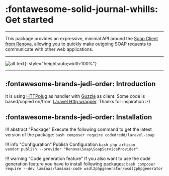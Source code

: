 # :fontawesome-solid-journal-whills: **Get started**

---
This package provides an expressive, minimal API around the [Soap Client from Renova](https://github.com/phpro/soap-client), allowing you to quickly make outgoing SOAP requests to communicate with other web applications.

---
![alt text](https://www.netways.de/wp-content/uploads/2009/12/6a00d8341d3df553ef012875f312f9970c-800wi.jpg "Laravel Soap"){: style="height:auto;width:100%"}

---
## :fontawesome-brands-jedi-order: **Introduction**

It is using [HTTPplug](http://httplug.io/) as handler with [Guzzle](https://github.com/php-http/guzzle6-adapter) as client.
Some code is based/copied on/from [Laravel Http wrapper](https://github.com/illuminate/http). Thanks for inspiration :-)

## :fontawesome-brands-jedi-order: **Installation**

!!! abstract "Package"
    Execute the following command to get the latest version of the package:
    ````bash
    composer require codedredd/laravel-soap
    ````

!!! info "Configuration"
    Publish Configuration
    ```bash
    php artisan vendor:publish --provider "Renova\Soap\SoapServiceProvider"
    ```

!!! warning "Code generation feature"
    If you also want to use the code generation feature you have to install following packages:
    ````bash
    composer require --dev laminas/laminas-code wsdl2phpgenerator/wsdl2phpgenerator
    ````
